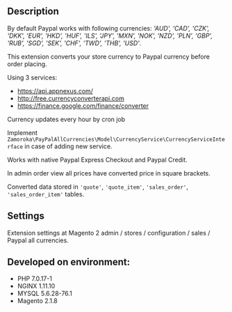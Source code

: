 ## Description

By default Paypal works with following currencies: _'AUD', 'CAD', 'CZK', 'DKK', 'EUR', 'HKD', 'HUF', 'ILS', 'JPY', 
'MXN', 'NOK', 'NZD', 'PLN', 'GBP', 'RUB', 'SGD', 'SEK', 'CHF', 'TWD', 'THB', 'USD'_.

This extension converts your store currency to Paypal currency before order placing.

Using 3 services:
 - https://api.appnexus.com/
 - http://free.currencyconverterapi.com
 - https://finance.google.com/finance/converter

Currency updates every hour by cron job

Implement `Zamoroka\PayPalAllCurrencies\Model\CurrencyService\CurrencyServiceInterface` in case of adding new service.

Works with native Paypal Express Checkout and Paypal Credit.

In admin order view all prices have converted price in square brackets.

Converted data stored in `'quote'`, `'quote_item'`, `'sales_order'`, `'sales_order_item'` tables.

## Settings

Extension settings at Magento 2 admin / stores / configuration / sales / Paypal all currencies.

## Developed on environment:
 - PHP 7.0.17-1
 - NGINX 1.11.10
 - MYSQL 5.6.28-76.1
 - Magento 2.1.8
